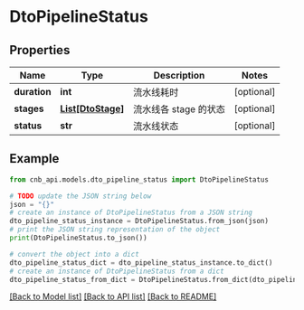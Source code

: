 # DtoPipelineStatus


## Properties

Name | Type | Description | Notes
------------ | ------------- | ------------- | -------------
**duration** | **int** | 流水线耗时 | [optional] 
**stages** | [**List[DtoStage]**](DtoStage.md) | 流水线各 stage 的状态 | [optional] 
**status** | **str** | 流水线状态 | [optional] 

## Example

```python
from cnb_api.models.dto_pipeline_status import DtoPipelineStatus

# TODO update the JSON string below
json = "{}"
# create an instance of DtoPipelineStatus from a JSON string
dto_pipeline_status_instance = DtoPipelineStatus.from_json(json)
# print the JSON string representation of the object
print(DtoPipelineStatus.to_json())

# convert the object into a dict
dto_pipeline_status_dict = dto_pipeline_status_instance.to_dict()
# create an instance of DtoPipelineStatus from a dict
dto_pipeline_status_from_dict = DtoPipelineStatus.from_dict(dto_pipeline_status_dict)
```
[[Back to Model list]](../README.md#documentation-for-models) [[Back to API list]](../README.md#documentation-for-api-endpoints) [[Back to README]](../README.md)


